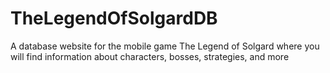 # TheLegendOfSolgardDB
A database website for the mobile game The Legend of Solgard where you will find information about characters, bosses, strategies, and more
